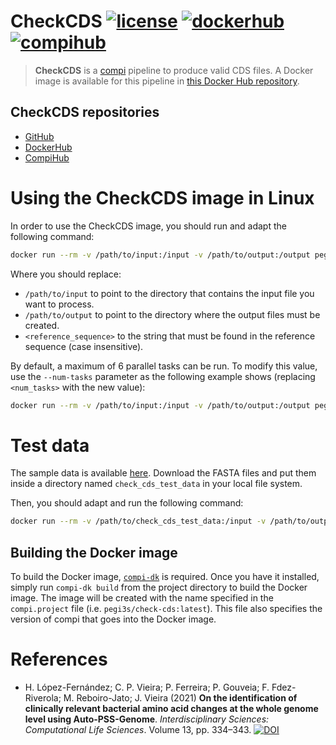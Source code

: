 # CheckCDS [![license](https://img.shields.io/badge/license-MIT-brightgreen)](https://github.com/pegi3s/check-cds) [![dockerhub](https://img.shields.io/badge/hub-docker-blue)](https://hub.docker.com/r/pegi3s/check-cds) [![compihub](https://img.shields.io/badge/hub-compi-blue)](https://www.sing-group.org/compihub/explore/5f588ccb407682001ad3a1d5)
> **CheckCDS** is a [compi](https://www.sing-group.org/compi/) pipeline to produce valid CDS files. A Docker image is available for this pipeline in [this Docker Hub repository](https://hub.docker.com/r/pegi3s/check-cds).

## CheckCDS repositories

- [GitHub](https://github.com/pegi3s/check-cds)
- [DockerHub](https://hub.docker.com/r/pegi3s/check-cds)
- [CompiHub](https://www.sing-group.org/compihub/explore/5f588ccb407682001ad3a1d5)

# Using the CheckCDS image in Linux
In order to use the CheckCDS image, you should run and adapt the following command:

```bash
docker run --rm -v /path/to/input:/input -v /path/to/output:/output pegi3s/check-cds -- -r <reference_sequence>
```

Where you should replace:
- `/path/to/input` to point to the directory that contains the input file you want to process.
- `/path/to/output` to point to the directory where the output files must be created.
- `<reference_sequence>` to the string that must be found in the reference sequence (case insensitive).

By default, a maximum of 6 parallel tasks can be run. To modify this value, use the `--num-tasks` parameter as the following example shows (replacing `<num_tasks>` with the new value):

```bash
docker run --rm -v /path/to/input:/input -v /path/to/output:/output pegi3s/check-cds --num-tasks <num_tasks> -- -r <reference_sequence>
```

# Test data
The sample data is available [here](https://github.com/pegi3s/check-cds/tree/master/resources/test-data/small). Download the FASTA files and put them inside a directory named `check_cds_test_data` in your local file system.

Then, you should adapt and run the following command:

```bash
docker run --rm -v /path/to/check_cds_test_data:/input -v /path/to/output:/output pegi3s/check-cds -- -r seq4
```

## Building the Docker image

To build the Docker image, [`compi-dk`](https://www.sing-group.org/compi/#downloads) is required. Once you have it installed, simply run `compi-dk build` from the project directory to build the Docker image. The image will be created with the name specified in the `compi.project` file (i.e. `pegi3s/check-cds:latest`). This file also specifies the version of compi that goes into the Docker image.

# References

- H. López-Fernández; C. P. Vieira; P. Ferreira; P. Gouveia; F. Fdez-Riverola; M. Reboiro-Jato; J. Vieira (2021) **On the identification of clinically relevant bacterial amino acid changes at the whole genome level using Auto-PSS-Genome**. *Interdisciplinary Sciences: Computational Life Sciences*. Volume 13, pp. 334–343. [![DOI](https://img.shields.io/badge/DOI-10.1007%2Fs12539--021--00439--2-blue)](https://doi.org/10.1007/s12539-021-00439-2)
